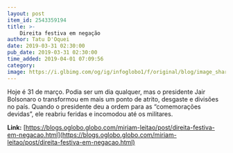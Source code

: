```yaml
---
layout: post
item_id: 2543359194
title: >-
    Direita festiva em negação
author: Tatu D'Oquei
date: 2019-03-31 02:30:00
pub_date: 2019-03-31 02:30:00
time_added: 2019-04-01 07:09:56
category: 
image: https://i.glbimg.com/og/ig/infoglobo1/f/original/blog/image_share/miriam-leitao.jpg
---
```


Hoje é 31 de março. Podia ser um dia qualquer, mas o presidente Jair Bolsonaro o transformou em mais um ponto de atrito, desgaste e divisões no país. Quando o presidente deu a ordem para as “comemorações devidas”, ele reabriu feridas e incomodou até os militares.

**Link:** [https://blogs.oglobo.globo.com/miriam-leitao/post/direita-festiva-em-negacao.html](https://blogs.oglobo.globo.com/miriam-leitao/post/direita-festiva-em-negacao.html)


